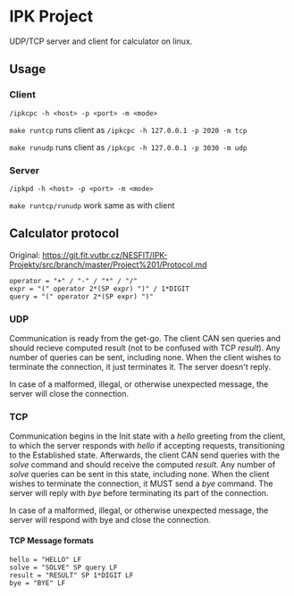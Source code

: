 # IPK Project

UDP/TCP server and client for calculator on linux.

## Usage

### Client

```
/ipkcpc -h <host> -p <port> -m <mode>
```

`make runtcp` runs client as
`/ipkcpc -h 127.0.0.1 -p 2020 -m tcp`

`make runudp` runs client as
`/ipkcpc -h 127.0.0.1 -p 3030 -m udp`

### Server

```
/ipkpd -h <host> -p <port> -m <mode>
```

`make runtcp/runudp` work same as with client

## Calculator protocol

Original: https://git.fit.vutbr.cz/NESFIT/IPK-Projekty/src/branch/master/Project%201/Protocol.md

```
operator = "+" / "-" / "*" / "/"
expr = "(" operator 2*(SP expr) ")" / 1*DIGIT
query = "(" operator 2*(SP expr) ")"
```

### UDP

Communication is ready from the get-go. The client CAN sen queries and should recieve computed result (not to be confused with TCP *result*). Any number of queries can be sent, including none. When the client wishes to terminate the connection, it just terminates it. The server doesn't reply.


In case of a malformed, illegal, or otherwise unexpected message, the server will close the connection.

### TCP

Communication begins in the Init state with a *hello* greeting from the client, to which the server responds with *hello* if accepting requests, transitioning to the Established state. Afterwards, the client CAN send queries with the *solve* command and should receive the computed *result*. Any number of *solve* queries can be sent in this state, including none. When the client wishes to terminate the connection, it MUST send a *bye* command. The server will reply with *bye* before terminating its part of the connection.

In case of a malformed, illegal, or otherwise unexpected message, the server will respond with bye and close the connection.


#### TCP Message formats
```
hello = "HELLO" LF
solve = "SOLVE" SP query LF
result = "RESULT" SP 1*DIGIT LF
bye = "BYE" LF
```